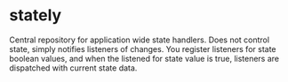# stately
Central repository for application wide state handlers. Does not control state, simply notifies listeners of changes. You register listeners for state boolean values, and when the listened for state value is true, listeners are dispatched with current state data.
